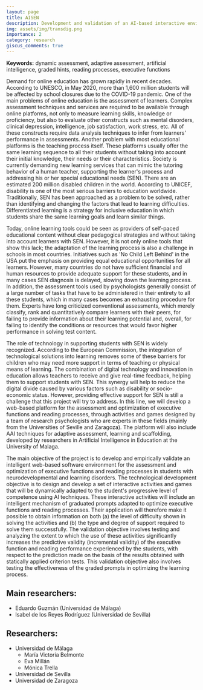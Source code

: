 ```yaml
---
layout: page
title: AISEN
description: Development and validation of an AI-based interactive environment for the assessment and optimization of executive functions and reading processes in developmental disorders
img: assets/img/transdig.png
importance: 2
category: research
giscus_comments: true
---
```


**Keywords:** dynamic assessment, adaptive assessment, artificial intelligence, graded hints, reading processes, executive functions

Demand for online education has grown rapidly in recent decades. According to UNESCO, in May 2020, more than 1,600 million students will be affected by school closures due to the COVID-19 pandemic. One of the main problems of online education is the assessment of learners. Complex assessment techniques and services are required to be available through online platforms, not only to measure learning skills, knowledge or proficiency, but also to evaluate other constructs such as mental disorders, clinical depression, intelligence, job satisfaction, work stress, etc. All of these constructs require data analysis techniques to infer from learners' performance in assessments. Another problem with most educational platforms is the teaching process itself. These platforms usually offer the same learning sequence to all their students without taking into account their initial knowledge, their needs or their characteristics. Society is currently demanding new learning services that can mimic the tutoring behavior of a human teacher, supporting the learner's process and addressing his or her special educational needs (SEN). There are an estimated 200 million disabled children in the world. According to UNICEF, disability is one of the most serious barriers to education worldwide. Traditionally, SEN has been approached as a problem to be solved, rather than identifying and changing the factors that lead to learning difficulties. Differentiated learning is a strategy for inclusive education in which students share the same learning goals and learn similar things.

Today, online learning tools could be seen as providers of self-paced educational content without clear pedagogical strategies and without taking into account learners with SEN. However, it is not only online tools that show this lack; the adaptation of the learning process is also a challenge in schools in most countries. Initiatives such as 'No Child Left Behind' in the USA put the emphasis on providing equal educational opportunities for all learners. However, many countries do not have sufficient financial and human resources to provide adequate support for these students, and in many cases SEN diagnosis is delayed, slowing down the learning process. In addition, the assessment tools used by psychologists generally consist of a large number of tasks that have to be administered in their entirety to all these students, which in many cases becomes an exhausting procedure for them. Experts have long criticized conventional assessments, which merely classify, rank and quantitatively compare learners with their peers, for failing to provide information about their learning potential and, overall, for failing to identify the conditions or resources that would favor higher performance in solving test content.

The role of technology in supporting students with SEN is widely recognized. According to the European Commission, the integration of technological solutions into learning removes some of these barriers for children who may need more support in terms of teaching or physical means of learning. The combination of digital technology and innovation in education allows teachers to receive and give real-time feedback, helping them to support students with SEN. This synergy will help to reduce the digital divide caused by various factors such as disability or socio-economic status. However, providing effective support for SEN is still a challenge that this project will try to address. In this line, we will develop a web-based platform for the assessment and optimization of executive functions and reading processes, through activities and games designed by a team of research psychologists who are experts in these fields (mainly from the Universities of Seville and Zaragoza). The platform will also include AAI techniques for adaptive assessment, learning and scaffolding, developed by researchers in Artificial Intelligence in Education at the University of Malaga.

The main objective of the project is to develop and empirically validate an intelligent web-based software environment for the assessment and optimization of executive functions and reading processes in students with neurodevelopmental and learning disorders. The technological development objective is to design and develop a set of interactive activities and games that will be dynamically adapted to the student's progressive level of competence using AI techniques. These interactive activities will include an intelligent mechanism of graduated prompts adapted to optimize executive functions and reading processes. Their application will therefore make it possible to obtain information on both (a) the level of difficulty shown in solving the activities and (b) the type and degree of support required to solve them successfully. The validation objective involves testing and analyzing the extent to which the use of these activities significantly increases the predictive validity (incremental validity) of the executive function and reading performance experienced by the students, with respect to the prediction made on the basis of the results obtained with statically applied criterion tests. This validation objective also involves testing the effectiveness of the graded prompts in optimizing the learning process.

## Main researchers:
- Eduardo Guzmán (Universidad de Málaga)
- Isabel de los Reyes Rodríguez (Universidad de Sevilla)

## Researchers:
- Universidad de Málaga
  - María Victoria Belmonte
  - Eva Millán
  - Mónica Trella
- Universidad de Sevilla
- Universidad de Zaragoza
